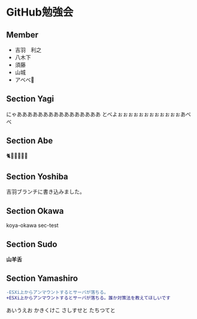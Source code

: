 # GitHub勉強会

## Member

* 吉羽　利之
* 八木下
* 須藤
* 山城
* アベべ👶

## Section Yagi

にゃああああああああああああああああ
とべよぉぉぉぉぉぉぉぉぉぉぉぉあべべ


## Section Abe
🐈🐶🐑🐐🍶🍻

## Section Yoshiba
吉羽ブランチに書き込みました。

## Section Okawa
koya-okawa
sec-test

## Section Sudo
**山羊舌**

## Section Yamashiro
```diff
-ESXi上からアンマウントするとサーバが落ちる。
+ESXi上からアンマウントするとサーバが落ちる。誰か対策法を教えてほしいです
```

あいうえお
かきくけこ
さしすせと
たちつてと